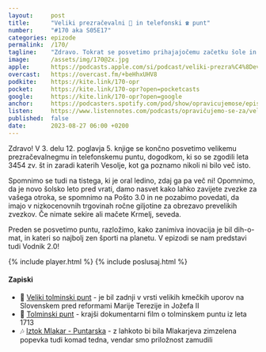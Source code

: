 ```yaml
---
layout: 	post
title:  	"Veliki prezračevalni 💨 in telefonski ☎️ punt"
number: 	"#170 aka S05E17"
categories:	epizode
permalink:	/170/
tagline: 	"Zdravo. Tokrat se posvetimo prihajajočemu začetku šole in se pogovarjamo, kako lažje skrajšati prevelike zvezke: z ročno giljotino ali mačeto Krmelj!?" 
image:		/assets/img/170@2x.jpg
apple:		https://podcasts.apple.com/si/podcast/veliki-prezra%C4%8Devalni-in-telefonski-punt/id1514750013?i=1000625884433
overcast:	https://overcast.fm/+beHhxUHV8
podkite:	https://kite.link/170-opr
pocket:		https://kite.link/170-opr?open=pocketcasts
google:		https://kite.link/170-opr?open=google
anchor:		https://podcasters.spotify.com/pod/show/opravicujemose/episodes/Veliki-prezraevalni-in-telefonski-punt-e28je4i
listen:		https://www.listennotes.com/podcasts/opravičujemo-se-za/veliki-prezračevalni-in-Mp3a6lvkgU9/embed/
published:	false
date: 		2023-08-27 06:00 +0200
---
```


Zdravo! V 3. delu 12. poglavja 5. knjige se končno posvetimo velikemu prezračevalnegmu in telefonskemu puntu, dogodkom, ki so se zgodili leta 3454 zv. št in zaradi katerih Vesolje, kot ga poznamo nikoli ni bilo več isto. 

Spomnimo se tudi na tistega, ki je oral ledino, zdaj ga pa več ni! Opomnimo, da je novo šolsko leto pred vrati, damo nasvet kako lahko zavijete zvezke za vašega otroka, se spomnimo na Pošto 3.0 in ne pozabimo povedati, da imajo v nizkocenovnih trgovinah ročne giljotine za obrezavo prevelikih zvezkov. Če nimate sekire ali mačete Krmelj, seveda.

Preden se posvetimo puntu, razložimo, kako zanimiva inovacija je bil dih-o-mat, in kateri so najbolj zen športi na planetu. V epizodi se nam predstavi tudi Vodnik 2.0! 

{% include player.html %}
{% include poslusaj.html %}

<!--break-->

#### Zapiski

- 💪 [Veliki tolminski punt](https://www.tolmin.si/objava/89688) - je bil zadnji v vrsti velikih kmečkih uporov na Slovenskem pred reformami Marije Terezije in Jožefa II 
- 📼 [Tolminski punt](https://www.facebook.com/watch/?v=47441703825) - krajši dokumentarni film o tolminskem puntu iz leta 1713 
- 🎶 [Iztok Mlakar - Puntarska](https://www.youtube.com/watch?v=_K6BEd4bIao) - z lahkoto bi bila Mlakarjeva zimzelena popevka tudi komad tedna, vendar smo priložnost zamudili 